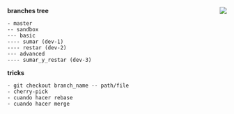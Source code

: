 <img align="right" src="https://raw.github.com/hueniverse/iron/master/images/logo.png" /> **branches tree**

```git
- master
-- sandbox
--- basic
---- sumar (dev-1)
---- restar (dev-2)
--- advanced
---- sumar_y_restar (dev-3)
```

**tricks**
```git
- git checkout branch_name -- path/file
- cherry-pick
- cuando hacer rebase
- cuando hacer merge
```
